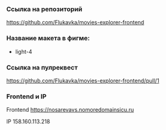 ### Ссылка на репозиторий

https://github.com/Flukavka/movies-explorer-frontend

### Название макета в фигме:

- light-4

### Ссылка на пулреквест

https://github.com/Flukavka/movies-explorer-frontend/pull/1

### Frontend и IP

Frontend https://nosarevavs.nomoredomainsicu.ru

IP 158.160.113.218
